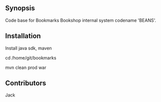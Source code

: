 ## Synopsis

Code base for Bookmarks Bookshop internal system codename 'BEANS'.

## Installation

Install java sdk, maven

cd /home/git/bookmarks

mvn clean prod war


## Contributors

Jack
